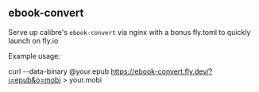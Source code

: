 ## ebook-convert

Serve up calibre's `ebook-convert` via nginx with a bonus fly.toml to quickly launch on  fly.io

Example usage:

  curl --data-binary @your.epub https://ebook-convert.fly.dev/?i=epub&o=mobi > your.mobi
